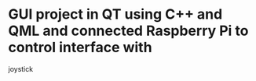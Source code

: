 # GUI project in QT using C++ and QML and connected Raspberry Pi to control interface with 
joystick
